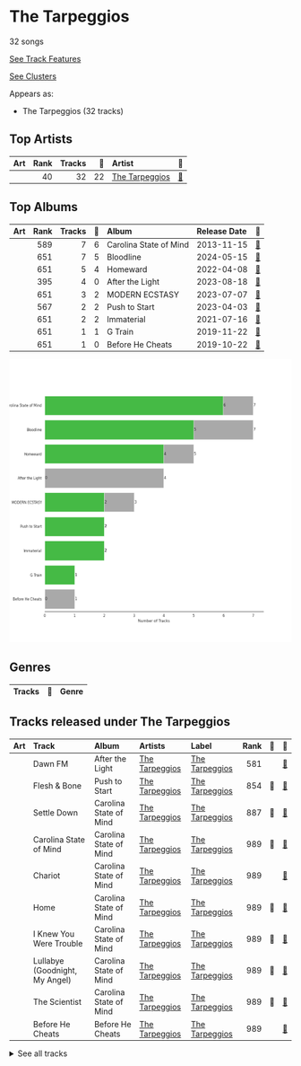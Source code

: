 # The Tarpeggios

32 songs

[See Track Features](audio_features.md)

[See Clusters](clusters/overview.md)

Appears as:
- The Tarpeggios (32 tracks)

## Top Artists

| Art | Rank | Tracks | 💚 | Artist | 🔗 |
|:---|---:|---:|---:|:---|:---|
| <img src="https://i.scdn.co/image/ab6761610000e5eb4b2621bf3c5f2197ee957582" alt="" width="50" /> | 40 | 32 | 22 | [The Tarpeggios](../../artists/the_tarpeggios/overview.md) | [🔗](https://open.spotify.com/artist/2HXd5pFHJyaQJr5aXfErrE) |



## Top Albums

| Art | Rank | Tracks | 💚 | Album | Release Date | 🔗 |
|:---|---:|---:|---:|:---|:---|:---|
| <img src="https://i.scdn.co/image/ab67616d0000b2735d990e8b45c848dc22885f89" alt="" width="50" /> | 589 | 7 | 6 | Carolina State of Mind | 2013-11-15 | [🔗](https://open.spotify.com/album/3zKusinRVxdC5s2wOPYBgX) |
| <img src="https://i.scdn.co/image/ab67616d0000b273b898e1af5571ea5402fdd764" alt="" width="50" /> | 651 | 7 | 5 | Bloodline | 2024-05-15 | [🔗](https://open.spotify.com/album/5XMETYH0wL2F3qDpWfVKzw) |
| <img src="https://i.scdn.co/image/ab67616d0000b273fc82939fb76760e640d7edca" alt="" width="50" /> | 651 | 5 | 4 | Homeward | 2022-04-08 | [🔗](https://open.spotify.com/album/2FiDSelqVoi7VQfpmaMRJK) |
| <img src="https://i.scdn.co/image/ab67616d0000b273e7b975daf944ff0d1ffce056" alt="" width="50" /> | 395 | 4 | 0 | After the Light | 2023-08-18 | [🔗](https://open.spotify.com/album/5Q9k2sd9kFnmPEJjdsFIpV) |
| <img src="https://i.scdn.co/image/ab67616d0000b273e5d079704778dc9534c73a91" alt="" width="50" /> | 651 | 3 | 2 | MODERN ECSTASY | 2023-07-07 | [🔗](https://open.spotify.com/album/3EFIthm5Zjb7MfuXeDJb9A) |
| <img src="https://i.scdn.co/image/ab67616d0000b273fdeffdb0cd2b8bb696319e8c" alt="" width="50" /> | 567 | 2 | 2 | Push to Start | 2023-04-03 | [🔗](https://open.spotify.com/album/4ggdFWPHn5rTdUrw4s46yS) |
| <img src="https://i.scdn.co/image/ab67616d0000b27322f75e45afe2febb7d3f4cac" alt="" width="50" /> | 651 | 2 | 2 | Immaterial | 2021-07-16 | [🔗](https://open.spotify.com/album/5YgtPHMCi4dGtL6JarEGkI) |
| <img src="https://i.scdn.co/image/ab67616d0000b27362f44cdb37183a309fc1032f" alt="" width="50" /> | 651 | 1 | 1 | G Train | 2019-11-22 | [🔗](https://open.spotify.com/album/0vmio1Hc8vrU7scyVa6BYK) |
| <img src="https://i.scdn.co/image/ab67616d0000b273e443608c9f1cf2fdb6c36d37" alt="" width="50" /> | 651 | 1 | 0 | Before He Cheats | 2019-10-22 | [🔗](https://open.spotify.com/album/7bndGIMX7IOBjG3J7O0BEQ) |

![Bar chart of top 9 albums](../../images/labels/the_tarpeggios/albums.png)

## Genres

| Tracks | 💚 | Genre |
|---|---|---|



## Tracks released under The Tarpeggios

| Art | Track | Album | Artists | Label | Rank | 💚 | 🔗 |
|:---|:---|:---|:---|:---|---:|:---|:---|
| <img src="https://i.scdn.co/image/ab67616d0000b273e7b975daf944ff0d1ffce056" alt="" width="50" /> | Dawn FM | After the Light | [The Tarpeggios](../../artists/the_tarpeggios/overview.md) | [The Tarpeggios](.) | 581 | | [🔗](https://open.spotify.com/track/4KWIpxAss4Pi8Bw3cQEmmZ) |
| <img src="https://i.scdn.co/image/ab67616d0000b273fdeffdb0cd2b8bb696319e8c" alt="" width="50" /> | Flesh & Bone | Push to Start | [The Tarpeggios](../../artists/the_tarpeggios/overview.md) | [The Tarpeggios](.) | 854 | 💚 | [🔗](https://open.spotify.com/track/07Y1FyOg5wP1AD46E0MSKC) |
| <img src="https://i.scdn.co/image/ab67616d0000b2735d990e8b45c848dc22885f89" alt="" width="50" /> | Settle Down | Carolina State of Mind | [The Tarpeggios](../../artists/the_tarpeggios/overview.md) | [The Tarpeggios](.) | 887 | 💚 | [🔗](https://open.spotify.com/track/2RGGnyqlJ65QcpA4FggZ2x) |
| <img src="https://i.scdn.co/image/ab67616d0000b2735d990e8b45c848dc22885f89" alt="" width="50" /> | Carolina State of Mind | Carolina State of Mind | [The Tarpeggios](../../artists/the_tarpeggios/overview.md) | [The Tarpeggios](.) | 989 | 💚 | [🔗](https://open.spotify.com/track/60xweUiIfi93UhZEDN3DKY) |
| <img src="https://i.scdn.co/image/ab67616d0000b2735d990e8b45c848dc22885f89" alt="" width="50" /> | Chariot | Carolina State of Mind | [The Tarpeggios](../../artists/the_tarpeggios/overview.md) | [The Tarpeggios](.) | 989 | | [🔗](https://open.spotify.com/track/0of5rsasONYN34mx4rSgsn) |
| <img src="https://i.scdn.co/image/ab67616d0000b2735d990e8b45c848dc22885f89" alt="" width="50" /> | Home | Carolina State of Mind | [The Tarpeggios](../../artists/the_tarpeggios/overview.md) | [The Tarpeggios](.) | 989 | 💚 | [🔗](https://open.spotify.com/track/5EiVVKFfodbFiHTCFEB1i3) |
| <img src="https://i.scdn.co/image/ab67616d0000b2735d990e8b45c848dc22885f89" alt="" width="50" /> | I Knew You Were Trouble | Carolina State of Mind | [The Tarpeggios](../../artists/the_tarpeggios/overview.md) | [The Tarpeggios](.) | 989 | 💚 | [🔗](https://open.spotify.com/track/2uB0wu6NOxNAEYmKvf1VDi) |
| <img src="https://i.scdn.co/image/ab67616d0000b2735d990e8b45c848dc22885f89" alt="" width="50" /> | Lullabye (Goodnight, My Angel) | Carolina State of Mind | [The Tarpeggios](../../artists/the_tarpeggios/overview.md) | [The Tarpeggios](.) | 989 | 💚 | [🔗](https://open.spotify.com/track/4OXK8cslw5QGKzk6U1yRfU) |
| <img src="https://i.scdn.co/image/ab67616d0000b2735d990e8b45c848dc22885f89" alt="" width="50" /> | The Scientist | Carolina State of Mind | [The Tarpeggios](../../artists/the_tarpeggios/overview.md) | [The Tarpeggios](.) | 989 | 💚 | [🔗](https://open.spotify.com/track/6NOjptrSCGSEr6vvSQuDmC) |
| <img src="https://i.scdn.co/image/ab67616d0000b273e443608c9f1cf2fdb6c36d37" alt="" width="50" /> | Before He Cheats | Before He Cheats | [The Tarpeggios](../../artists/the_tarpeggios/overview.md) | [The Tarpeggios](.) | 989 | | [🔗](https://open.spotify.com/track/1kRKhFJLbqoXeBUecl8eZa) |


<details>
<summary>See all tracks</summary>

| Art | Track | Album | Artists | Label | Rank | 💚 | 🔗 |
|:---|:---|:---|:---|:---|---:|:---|:---|
| <img src="https://i.scdn.co/image/ab67616d0000b27362f44cdb37183a309fc1032f" alt="" width="50" /> | G Train | G Train | [The Tarpeggios](../../artists/the_tarpeggios/overview.md) | [The Tarpeggios](.) | 989 | 💚 | [🔗](https://open.spotify.com/track/7IFr6PZwvtqBJEMl55Omvx) |
| <img src="https://i.scdn.co/image/ab67616d0000b27322f75e45afe2febb7d3f4cac" alt="" width="50" /> | Wife You Up | Immaterial | [The Tarpeggios](../../artists/the_tarpeggios/overview.md) | [The Tarpeggios](.) | 989 | 💚 | [🔗](https://open.spotify.com/track/73dGGJmQ9ERvnumjuG5LES) |
| <img src="https://i.scdn.co/image/ab67616d0000b27322f75e45afe2febb7d3f4cac" alt="" width="50" /> | XS | Immaterial | [The Tarpeggios](../../artists/the_tarpeggios/overview.md) | [The Tarpeggios](.) | 989 | 💚 | [🔗](https://open.spotify.com/track/3s8C5wAXYgvpmzBhTduJBg) |
| <img src="https://i.scdn.co/image/ab67616d0000b273fc82939fb76760e640d7edca" alt="" width="50" /> | Golden Slumbers / Carry That Weight | Homeward | [The Tarpeggios](../../artists/the_tarpeggios/overview.md) | [The Tarpeggios](.) | 989 | 💚 | [🔗](https://open.spotify.com/track/3CJwaHt5VqpKaoJ4h523AB) |
| <img src="https://i.scdn.co/image/ab67616d0000b273fc82939fb76760e640d7edca" alt="" width="50" /> | Kiss the Sky | Homeward | [The Tarpeggios](../../artists/the_tarpeggios/overview.md) | [The Tarpeggios](.) | 989 | 💚 | [🔗](https://open.spotify.com/track/1alIiVzLvztXf92CxCXY1B) |
| <img src="https://i.scdn.co/image/ab67616d0000b273fc82939fb76760e640d7edca" alt="" width="50" /> | Sanctify | Homeward | [The Tarpeggios](../../artists/the_tarpeggios/overview.md) | [The Tarpeggios](.) | 989 | | [🔗](https://open.spotify.com/track/3uKuUjR2RMJFFbIAz8l459) |
| <img src="https://i.scdn.co/image/ab67616d0000b273fc82939fb76760e640d7edca" alt="" width="50" /> | The End (Interlude) | Homeward | [The Tarpeggios](../../artists/the_tarpeggios/overview.md) | [The Tarpeggios](.) | 989 | 💚 | [🔗](https://open.spotify.com/track/36TvCuzr3KGsG8UdZ9tk8e) |
| <img src="https://i.scdn.co/image/ab67616d0000b273fc82939fb76760e640d7edca" alt="" width="50" /> | You Take My Breath Away | Homeward | [The Tarpeggios](../../artists/the_tarpeggios/overview.md) | [The Tarpeggios](.) | 989 | 💚 | [🔗](https://open.spotify.com/track/430GqLsbnIps8OZoZUCIYp) |
| <img src="https://i.scdn.co/image/ab67616d0000b273fdeffdb0cd2b8bb696319e8c" alt="" width="50" /> | Hallucinate | Push to Start | [The Tarpeggios](../../artists/the_tarpeggios/overview.md) | [The Tarpeggios](.) | 989 | 💚 | [🔗](https://open.spotify.com/track/7if1wRYtErHssU5Gbwr5Vg) |
| <img src="https://i.scdn.co/image/ab67616d0000b273e5d079704778dc9534c73a91" alt="" width="50" /> | From Fire | MODERN ECSTASY | [The Tarpeggios](../../artists/the_tarpeggios/overview.md) | [The Tarpeggios](.) | 989 | 💚 | [🔗](https://open.spotify.com/track/78iAMQZjxLsIlZleVCLn36) |
| <img src="https://i.scdn.co/image/ab67616d0000b273e5d079704778dc9534c73a91" alt="" width="50" /> | Perfect Illusion | MODERN ECSTASY | [The Tarpeggios](../../artists/the_tarpeggios/overview.md) | [The Tarpeggios](.) | 989 | 💚 | [🔗](https://open.spotify.com/track/29SUtH1OM0qfXinI7c4JOM) |
| <img src="https://i.scdn.co/image/ab67616d0000b273e5d079704778dc9534c73a91" alt="" width="50" /> | Pink + White | MODERN ECSTASY | [The Tarpeggios](../../artists/the_tarpeggios/overview.md) | [The Tarpeggios](.) | 989 | | [🔗](https://open.spotify.com/track/5Jpj2lXrRGZRuApSu1CExm) |
| <img src="https://i.scdn.co/image/ab67616d0000b273e7b975daf944ff0d1ffce056" alt="" width="50" /> | Cellophane | After the Light | [The Tarpeggios](../../artists/the_tarpeggios/overview.md) | [The Tarpeggios](.) | 989 | | [🔗](https://open.spotify.com/track/3GpSIZNdBPTOfyP5Hb8TrG) |
| <img src="https://i.scdn.co/image/ab67616d0000b273e7b975daf944ff0d1ffce056" alt="" width="50" /> | Life Itself | After the Light | [The Tarpeggios](../../artists/the_tarpeggios/overview.md) | [The Tarpeggios](.) | 989 | | [🔗](https://open.spotify.com/track/5azbTkuf8n5Hmlnc1ajzkY) |
| <img src="https://i.scdn.co/image/ab67616d0000b273e7b975daf944ff0d1ffce056" alt="" width="50" /> | Santa Monica | After the Light | [The Tarpeggios](../../artists/the_tarpeggios/overview.md) | [The Tarpeggios](.) | 989 | | [🔗](https://open.spotify.com/track/4sIjwLzVOUNTucmP4ALaGC) |
| <img src="https://i.scdn.co/image/ab67616d0000b273b898e1af5571ea5402fdd764" alt="" width="50" /> | As | Bloodline | [The Tarpeggios](../../artists/the_tarpeggios/overview.md) | [The Tarpeggios](.) | 989 | 💚 | [🔗](https://open.spotify.com/track/6hAMfVONnyITSHQaPjErZF) |
| <img src="https://i.scdn.co/image/ab67616d0000b273b898e1af5571ea5402fdd764" alt="" width="50" /> | Denim Jacket | Bloodline | [The Tarpeggios](../../artists/the_tarpeggios/overview.md) | [The Tarpeggios](.) | 989 | | [🔗](https://open.spotify.com/track/1OdzHKbEWGiYhCBdCCnOQR) |
| <img src="https://i.scdn.co/image/ab67616d0000b273b898e1af5571ea5402fdd764" alt="" width="50" /> | Forgive Me | Bloodline | [The Tarpeggios](../../artists/the_tarpeggios/overview.md) | [The Tarpeggios](.) | 989 | 💚 | [🔗](https://open.spotify.com/track/2xapxfPwprpKNEAFb1yZfV) |
| <img src="https://i.scdn.co/image/ab67616d0000b273b898e1af5571ea5402fdd764" alt="" width="50" /> | Into You | Bloodline | [The Tarpeggios](../../artists/the_tarpeggios/overview.md) | [The Tarpeggios](.) | 989 | 💚 | [🔗](https://open.spotify.com/track/5gF7iojRdalqupWW6PJppX) |
| <img src="https://i.scdn.co/image/ab67616d0000b273b898e1af5571ea5402fdd764" alt="" width="50" /> | Invincible | Bloodline | [The Tarpeggios](../../artists/the_tarpeggios/overview.md) | [The Tarpeggios](.) | 989 | 💚 | [🔗](https://open.spotify.com/track/5jGSr1nD2v5yDl2wTU2okx) |
| <img src="https://i.scdn.co/image/ab67616d0000b273b898e1af5571ea5402fdd764" alt="" width="50" /> | Neu Roses (Intro) | Bloodline | [The Tarpeggios](../../artists/the_tarpeggios/overview.md) | [The Tarpeggios](.) | 989 | | [🔗](https://open.spotify.com/track/5H1pu1hepKH0GEv9EKvrIt) |
| <img src="https://i.scdn.co/image/ab67616d0000b273b898e1af5571ea5402fdd764" alt="" width="50" /> | Stand | Bloodline | [The Tarpeggios](../../artists/the_tarpeggios/overview.md) | [The Tarpeggios](.) | 989 | 💚 | [🔗](https://open.spotify.com/track/2SvQJBFy7QQXwHgJH1Cfri) |

</details>

